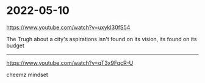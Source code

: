 # 2022-05-10

<https://www.youtube.com/watch?v=uxykI30fS54>

The Trugh about a city's aspirations isn't found on its vision, its found on its budget

___

<https://www.youtube.com/watch?v=qT3x9FqcR-U>

cheemz mindset
